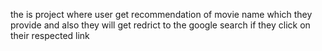 the is project where user get recommendation of movie name which they provide and also they will get redrict to the google search if they click on their respected link

